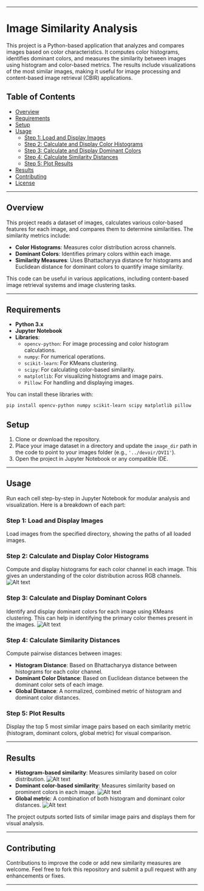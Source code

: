 
---

# Image Similarity Analysis

This project is a Python-based application that analyzes and compares images based on color characteristics. It computes color histograms, identifies dominant colors, and measures the similarity between images using histogram and color-based metrics. The results include visualizations of the most similar images, making it useful for image processing and content-based image retrieval (CBIR) applications.

## Table of Contents

- [Overview](#overview)
- [Requirements](#requirements)
- [Setup](#setup)
- [Usage](#usage)
  - [Step 1: Load and Display Images](#step-1-load-and-display-images)
  - [Step 2: Calculate and Display Color Histograms](#step-2-calculate-and-display-color-histograms)
  - [Step 3: Calculate and Display Dominant Colors](#step-3-calculate-and-display-dominant-colors)
  - [Step 4: Calculate Similarity Distances](#step-4-calculate-similarity-distances)
  - [Step 5: Plot Results](#step-5-plot-results)
- [Results](#results)
- [Contributing](#contributing)
- [License](#license)

---

## Overview

This project reads a dataset of images, calculates various color-based features for each image, and compares them to determine similarities. The similarity metrics include:

- **Color Histograms**: Measures color distribution across channels.
- **Dominant Colors**: Identifies primary colors within each image.
- **Similarity Measures**: Uses Bhattacharyya distance for histograms and Euclidean distance for dominant colors to quantify image similarity.

This code can be useful in various applications, including content-based image retrieval systems and image clustering tasks.

---

## Requirements

- **Python 3.x**
- **Jupyter Notebook**
- **Libraries**:
  - `opencv-python`: For image processing and color histogram calculations.
  - `numpy`: For numerical operations.
  - `scikit-learn`: For KMeans clustering.
  - `scipy`: For calculating color-based similarity.
  - `matplotlib`: For visualizing histograms and image pairs.
  - `Pillow`: For handling and displaying images.

You can install these libraries with:

```bash
pip install opencv-python numpy scikit-learn scipy matplotlib pillow
```

## Setup

1. Clone or download the repository.
2. Place your image dataset in a directory and update the `image_dir` path in the code to point to your images folder (e.g., `'../devoir/DVI1'`).
3. Open the project in Jupyter Notebook or any compatible IDE.

---

## Usage

Run each cell step-by-step in Jupyter Notebook for modular analysis and visualization. Here is a breakdown of each part:

### Step 1: Load and Display Images

Load images from the specified directory, showing the paths of all loaded images.

### Step 2: Calculate and Display Color Histograms

Compute and display histograms for each color channel in each image. This gives an understanding of the color distribution across RGB channels.
![Alt text](output0.png)

### Step 3: Calculate and Display Dominant Colors

Identify and display dominant colors for each image using KMeans clustering. This can help in identifying the primary color themes present in the images.
![Alt text](output-1.png)

### Step 4: Calculate Similarity Distances

Compute pairwise distances between images:
- **Histogram Distance**: Based on Bhattacharyya distance between histograms for each color channel.
- **Dominant Color Distance**: Based on Euclidean distance between the dominant color sets of each image.
- **Global Distance**: A normalized, combined metric of histogram and dominant color distances.

### Step 5: Plot Results

Display the top 5 most similar image pairs based on each similarity metric (histogram, dominant colors, global metric) for visual comparison.

---

## Results

- **Histogram-based similarity**: Measures similarity based on color distribution.
  ![Alt text](output1.png)
- **Dominant color-based similarity**: Measures similarity based on prominent colors in each image.
 ![Alt text](output2.png)
- **Global metric**: A combination of both histogram and dominant color distances.
  ![Alt text](output3.png)

The project outputs sorted lists of similar image pairs and displays them for visual analysis.

---

## Contributing

Contributions to improve the code or add new similarity measures are welcome. Feel free to fork this repository and submit a pull request with any enhancements or fixes.

---

